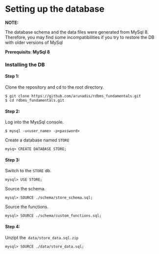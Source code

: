 
# Setting up the database

**NOTE:**

The database schema and the data files were generated from MySql 8. Therefore, you may find some incompatibilities if you try to restore the DB with older versions of MySql

**Prerequisits: MySql 8**

### Installing the DB

#### Step 1:

Clone the repository and cd to the root directory. 

    $ git clone https://github.com/arunadis/rdbms_fundamentals.git
    $ cd rdbms_fundamentals.git

#### Step 2:

Log into the MysSql console.

    $ mysql -u<user_name> -p<password>

Create a database named `STORE`

	mysq> CREATE DATABASE STORE;

#### Step 3: 

Switch to the `STORE` db.

	mysql> USE STORE;

Source the schema.

	mysql> SOURCE ./schema/store_schema.sql;

Source the functions.

	mysql> SOURCE ./schema/custom_functions.sql;

#### Step 4: 

Unzipt the` data/store_data.sql.zip`

	mysql> SOURCE ./data/store_data.sql;
